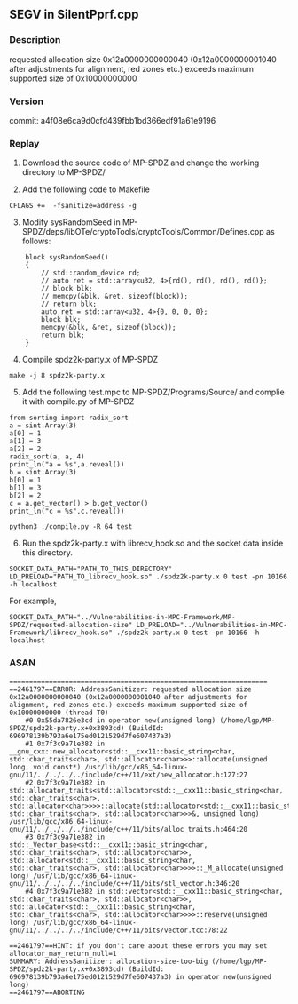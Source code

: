 ## SEGV in SilentPprf.cpp


### Description

requested allocation size 0x12a0000000000040 (0x12a0000000001040 after adjustments for alignment, red zones etc.) exceeds maximum supported size of 0x10000000000


### Version

commit: a4f08e6ca9d0cfd439fbb1bd366edf91a61e9196

### Replay

1. Download the source code of MP-SPDZ and change the working directory to MP-SPDZ/ 

2. Add the following code to Makefile

```
CFLAGS +=  -fsanitize=address -g 
```

3. Modify sysRandomSeed in MP-SPDZ/deps/libOTe/cryptoTools/cryptoTools/Common/Defines.cpp as follows:

```
    block sysRandomSeed()
    {
        // std::random_device rd;
        // auto ret = std::array<u32, 4>{rd(), rd(), rd(), rd()};
        // block blk;
        // memcpy(&blk, &ret, sizeof(block));
        // return blk;
        auto ret = std::array<u32, 4>{0, 0, 0, 0};
        block blk;
        memcpy(&blk, &ret, sizeof(block));
        return blk;
    }
```

4. Compile spdz2k-party.x of MP-SPDZ

```
make -j 8 spdz2k-party.x
```

5. Add the following test.mpc to MP-SPDZ/Programs/Source/ and complie it with compile.py of MP-SPDZ

```
from sorting import radix_sort
a = sint.Array(3)
a[0] = 1
a[1] = 3
a[2] = 2
radix_sort(a, a, 4)
print_ln("a = %s",a.reveal())
b = sint.Array(3)
b[0] = 1
b[1] = 3
b[2] = 2
c = a.get_vector() > b.get_vector()
print_ln("c = %s",c.reveal())
```

```
python3 ./compile.py -R 64 test
```


6. Run the spdz2k-party.x with librecv_hook.so and the socket data inside this directory.


```
SOCKET_DATA_PATH="PATH_TO_THIS_DIRECTORY" LD_PRELOAD="PATH_TO_librecv_hook.so" ./spdz2k-party.x 0 test -pn 10166 -h localhost
```
For example,
```
SOCKET_DATA_PATH="../Vulnerabilities-in-MPC-Framework/MP-SPDZ/requested-allocation-size" LD_PRELOAD="../Vulnerabilities-in-MPC-Framework/librecv_hook.so" ./spdz2k-party.x 0 test -pn 10166 -h localhost
```

### ASAN

```
=================================================================
==2461797==ERROR: AddressSanitizer: requested allocation size 0x12a0000000000040 (0x12a0000000001040 after adjustments for alignment, red zones etc.) exceeds maximum supported size of 0x10000000000 (thread T0)
    #0 0x55da7826e3cd in operator new(unsigned long) (/home/lgp/MP-SPDZ/spdz2k-party.x+0x3893cd) (BuildId: 696978139b793a6e175ed0121529d7fe607437a3)
    #1 0x7f3c9a71e382 in __gnu_cxx::new_allocator<std::__cxx11::basic_string<char, std::char_traits<char>, std::allocator<char>>>::allocate(unsigned long, void const*) /usr/lib/gcc/x86_64-linux-gnu/11/../../../../include/c++/11/ext/new_allocator.h:127:27
    #2 0x7f3c9a71e382 in std::allocator_traits<std::allocator<std::__cxx11::basic_string<char, std::char_traits<char>, std::allocator<char>>>>::allocate(std::allocator<std::__cxx11::basic_string<char, std::char_traits<char>, std::allocator<char>>>&, unsigned long) /usr/lib/gcc/x86_64-linux-gnu/11/../../../../include/c++/11/bits/alloc_traits.h:464:20
    #3 0x7f3c9a71e382 in std::_Vector_base<std::__cxx11::basic_string<char, std::char_traits<char>, std::allocator<char>>, std::allocator<std::__cxx11::basic_string<char, std::char_traits<char>, std::allocator<char>>>>::_M_allocate(unsigned long) /usr/lib/gcc/x86_64-linux-gnu/11/../../../../include/c++/11/bits/stl_vector.h:346:20
    #4 0x7f3c9a71e382 in std::vector<std::__cxx11::basic_string<char, std::char_traits<char>, std::allocator<char>>, std::allocator<std::__cxx11::basic_string<char, std::char_traits<char>, std::allocator<char>>>>::reserve(unsigned long) /usr/lib/gcc/x86_64-linux-gnu/11/../../../../include/c++/11/bits/vector.tcc:78:22

==2461797==HINT: if you don't care about these errors you may set allocator_may_return_null=1
SUMMARY: AddressSanitizer: allocation-size-too-big (/home/lgp/MP-SPDZ/spdz2k-party.x+0x3893cd) (BuildId: 696978139b793a6e175ed0121529d7fe607437a3) in operator new(unsigned long)
==2461797==ABORTING
```